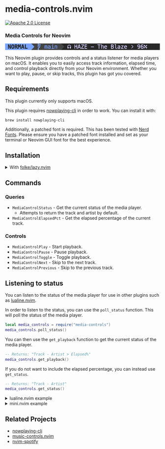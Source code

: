 # media-controls.nvim

[![Apache 2.0 License][license-shield]][license-url]

### Media Controls for Neovim

<img src="preview.gif" width="800em"/> <br>

This Neovim plugin provides controls and a status listener for media players on macOS. It enables you to easily access track information, elapsed time, and control playback directly from your Neovim environment. Whether you want to play, pause, or skip tracks, this plugin has got you covered.

## Requirements

This plugin currently only supports macOS.

This plugin requires [nowplaying-cli](https://github.com/kirtan-shah/nowplaying-cli) in order to work. You can install it with:

```bash
brew install nowplaying-cli
```

Additionally, a patched font is required. This has been tested with [Nerd Fonts](https://www.nerdfonts.com/). Please ensure you have a patched font installed and set as your terminal or Neovim GUI font for the best experience.


## Installation

<details>
    <summary>With <a href="https://github.com/folke/lazy.nvim">folke/lazy.nvim</a></summary>

    ```lua
    { 'vilos92/media-controls.nvim' }
    ```
</details>

## Commands

### Queries

- `MediaControlStatus` - Get the current status of the media player.
  - Attempts to return the track and artist by default.
- `MediaControlElapsedPct` - Get the elapsed percentage of the current track.

### Controls

- `MediaControlPlay` - Start playback.
- `MediaControlPause` - Pause playback.
- `MediaControlToggle` - Toggle playback.
- `MediaControlNext` - Skip to the next track.
- `MediaControlPrevious` - Skip to the previous track.

## Listening to status

You can listen to the status of the media player for use in other plugins such as [lualine.nvim](https://github.com/nvim-lualine/lualine.nvim).

In order to listen to the status, you can use the `poll_status` function. This will poll the status of the media player.

```lua
local media_controls = require("media-controls")
media_controls.poll_status()
```

You can then use the `get_playback` function to get the current status of the media player.

```lua
-- Returns: "Track - Artist > Elapsed%"
media_controls.get_playback()
```

If you do not want to include the elapsed percentage, you can instead use `get_status`.

```lua
-- Returns: "Track - Artist"
media_controls.get_status()
```

<details>
    <summary>lualine.nvim example</summary>

    ```lua
    local media_controls = require("media-controls")
    media_controls.poll_status()

    require("lualine").setup({
      options = { theme = "auto" },
      sections = {
        lualine_a = { "mode" },
        lualine_b = { "branch", "diff", "diagnostics" },
        lualine_c = {
          media_controls.get_playback(),
        },
        lualine_x = {
          "filename",
          "encoding",
          "fileformat",
          "filetype",
        },
        lualine_y = { "progress" },
        lualine_z = { "location" },
      },

      inactive_sections = {
        lualine_a = {},
        lualine_b = {},
        lualine_c = {
          media_controls.get_playback(),
        },
        lualine_x = { "filename", "location" },
        lualine_y = {},
        lualine_z = {},
      },
    })
    ```
</details>

<details>
    <summary>mini.nvim example</summary>

    ```lua
    local media_controls = require("media-controls")

    local footer = (function()
      local media_status = ""
      local timer = vim.loop.new_timer()

      timer:start(
        0,
        1000,
        vim.schedule_wrap(function()
          if vim.bo.filetype ~= "ministarter" then
            return
          end

          local new_media_status = media_controls.get_status()
          new_media_status = new_media_status or ""

          if new_media_status == media_status then
            return
          end

          media_status = new_media_status
          MiniStarter.refresh()
        end)
      )

      return function()
        return "Hello,\n\n📅 The current date is " .. os.date("%B %d, %Y") .. "\n\n" .. media_status
      end
    end)()
    ```
</details>

## Related Projects

- [nowplaying-cli](https://github.com/kirtan-shah/nowplaying-cli)
- [music-controls.nvim](https://github.com/AntonVanAssche/music-controls.nvim)
- [nvim-spotify](https://github.com/KadoBOT/nvim-spotify)

<!-- MARKDOWN LINKS & IMAGES -->

[license-shield]: https://img.shields.io/github/license/Vilos92/media-controls.nvim.svg?style=for-the-badge
[license-url]: https://github.com/Vilos92/media-controls.nvim/blob/main/LICENSE
